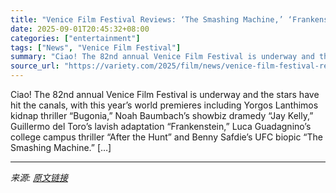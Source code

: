 ```yaml
---
title: "Venice Film Festival Reviews: ‘The Smashing Machine,’ ‘Frankenstein,’ ‘After the Hunt,’ ‘Bugonia’ and More"
date: 2025-09-01T20:45:32+08:00
categories: ["entertainment"]
tags: ["News", "Venice Film Festival"]
summary: "Ciao! The 82nd annual Venice Film Festival is underway and the stars have hit the canals, with this year&#8217;s world premieres including Yorgos Lanthimos kidnap thriller &#8220;Bugonia,&#8221; Noah "
source_url: "https://variety.com/2025/film/news/venice-film-festival-reviews-1236501570/"
---
```


Ciao! The 82nd annual Venice Film Festival is underway and the stars have hit the canals, with this year&#8217;s world premieres including Yorgos Lanthimos kidnap thriller &#8220;Bugonia,&#8221; Noah Baumbach&#8217;s showbiz dramedy &#8220;Jay Kelly,&#8221; Guillermo del Toro&#8217;s lavish adaptation &#8220;Frankenstein,&#8221; Luca Guadagnino&#8217;s college campus thriller &#8220;After the Hunt&#8221; and Benny Safdie&#8217;s UFC biopic &#8220;The Smashing Machine.&#8221; [&#8230;]

---

*来源: [原文链接](https://variety.com/2025/film/news/venice-film-festival-reviews-1236501570/)*
